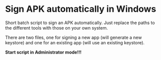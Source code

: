 # Sign APK automatically in Windows

Short batch script to sign an APK automatically. Just replace the paths to the different tools with those on your own system.

There are two files, one for signing a new app (will generate a new keystore) and one for an existing app (will use an existing keystore).

<strong>Start script in Administrator mode!!!</strong>
